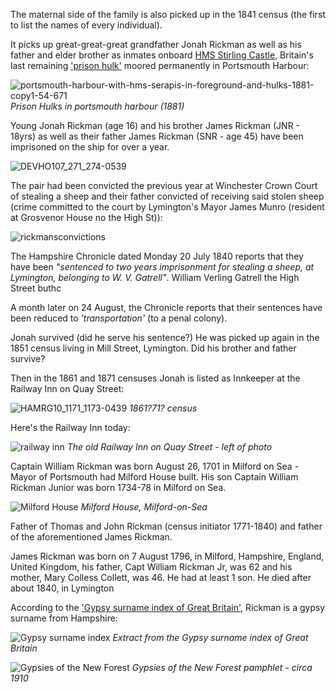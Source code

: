 The maternal side of the family is also picked up in the 1841 census (the first to list the names of every individual).

It picks up great-great-great grandfather Jonah Rickman as well as his father and elder brother as inmates onboard [HMS Stirling Castle](https://en.wikipedia.org/wiki/HMS_Stirling_Castle_(1811)), Britain's last remaining ['prison hulk'](https://en.wikipedia.org/wiki/List_of_British_prison_hulks) moored permanently in Portsmouth Harbour:

![portsmouth-harbour-with-hms-serapis-in-foreground-and-hulks-1881-copy1-54-671](https://github.com/user-attachments/assets/1224997e-b396-496a-a9a1-5ebf97c3a25f)
*Prison Hulks in portsmouth harbour (1881)*

Young Jonah Rickman (age 16) and his brother James Rickman (JNR - 18yrs) as well as their father James Rickman (SNR - age 45) have been imprisoned on the ship for over a year. 

![DEVHO107_271_274-0539](https://github.com/user-attachments/assets/c39767ed-bba4-4050-be17-341209c7abbd)

The pair had been convicted the previous year at Winchester Crown Court of stealing a sheep and their father convicted of receiving said stolen sheep (crime committed to the court by Lymington's Mayor James Munro (resident at Grosvenor House no the High St)):

![rickmansconvictions](https://github.com/user-attachments/assets/10e4d09f-3a9e-4480-9ba4-6e026109d6ee)

The Hampshire Chronicle dated Monday 20 July 1840 reports that they have been _"sentenced to two years imprisonment for stealing a sheep, at Lymington, belonging to W. V. Gatrell"_. William Verling Gatrell the High Street buthc

A month later on 24 August, the Chronicle reports that their sentences have been reduced to _'transportation'_ (to a penal colony). 

Jonah survived (did he serve his sentence?) He was picked up again in the 1851 census living in Mill Street, Lymington. Did his brother and father survive?

Then in the 1861 and 1871 censuses Jonah is listed as Innkeeper at the Railway Inn on Quay Street:

![HAMRG10_1171_1173-0439](https://github.com/user-attachments/assets/1c37a138-d5fa-428a-a3f4-4da8d575ee24)
*1861?71? census*

Here's the Railway Inn today:

![railway inn](https://github.com/user-attachments/assets/e015727e-4aee-471e-80d0-58d5dec438a9)
*The old Railway Inn on Quay Street - left of photo*

Captain William Rickman was born August 26, 1701 in Milford on Sea - Mayor of Portsmouth had Milford House built.
His son Captain William Rickman Junior was born 1734-78 in Milford on Sea. 

![Milford House](https://github.com/user-attachments/assets/dda795df-e4d7-4e40-a923-abdea11b6f0f)
*Milford House, Milford-on-Sea*

Father of Thomas and John Rickman (census initiator 1771-1840)
and father of the aforementioned James Rickman.

James Rickman was born on 7 August 1796, in Milford, Hampshire, England, United Kingdom, his father, Capt William Rickman Jr, was 62 and his mother, Mary Colless Collett, was 46. He had at least 1 son. He died after about 1840, in Lymington

According to the ['Gypsy surname index of Great Britain'](http://www.geocities.ws/avonvalleycollection/JJGypsyIndex.pdf), Rickman is a gypsy surname from Hampshire:

![Gypsy surname index](https://github.com/user-attachments/assets/2107c621-089e-4696-a02e-5dd33a7f9fa9)
*Extract from the Gypsy surname index of Great Britain*


![Gypsies of the New Forest](https://github.com/user-attachments/assets/eade5f60-8fc4-455c-bf24-70871a202f08)
*Gypsies of the New Forest pamphlet - circa 1910*











